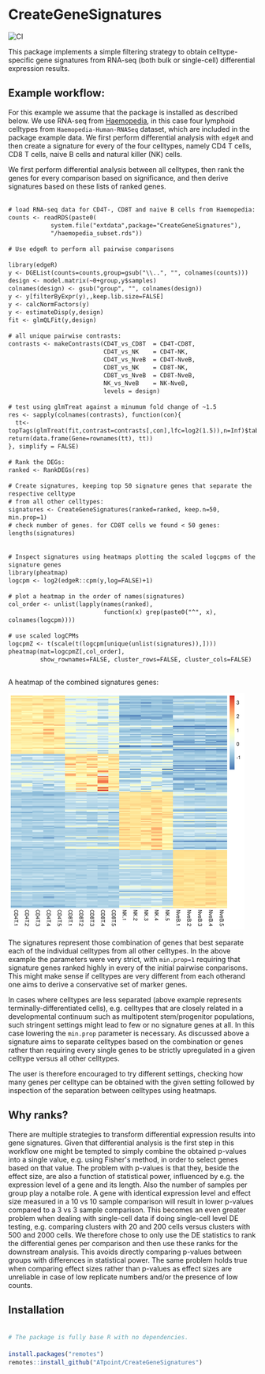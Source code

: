 # CreateGeneSignatures

![CI](https://github.com/ATpoint/CreateGeneSignatures/actions/workflows/ci.yml/badge.svg)

This package implements a simple filtering strategy to obtain celltype-specific gene signatures 
from RNA-seq (both bulk or single-cell) differential expression results.

## Example workflow:
For this example we assume that the package is installed as described below.
We use RNA-seq from [Haemopedia](https://www.haemosphere.org/datasets/show), in this case four lymphoid celltypes from `Haemopedia-Human-RNASeq` dataset,
which are included in the package example data. We first perform differential analysis with `edgeR` and then create a signature for every of the four celltypes,
namely CD4 T cells, CD8 T cells, naive B cells and natural killer (NK) cells.

We first perform differential analysis between all celltypes, then rank the genes for every comparison based on significance, and then derive signatures
based on these lists of ranked genes.

```{r}

# load RNA-seq data for CD4T-, CD8T and naive B cells from Haemopedia:
counts <- readRDS(paste0(
            system.file("extdata",package="CreateGeneSignatures"),
            "/haemopedia_subset.rds"))

# Use edgeR to perform all pairwise comparisons

library(edgeR)
y <- DGEList(counts=counts,group=gsub("\\..", "", colnames(counts)))
design <- model.matrix(~0+group,y$samples)
colnames(design) <- gsub("group", "", colnames(design))
y <- y[filterByExpr(y),,keep.lib.size=FALSE]
y <- calcNormFactors(y)
y <- estimateDisp(y,design)
fit <- glmQLFit(y,design)

# all unique pairwise contrasts:
contrasts <- makeContrasts(CD4T_vs_CD8T  = CD4T-CD8T,
                           CD4T_vs_NK    = CD4T-NK,
                           CD4T_vs_NveB  = CD4T-NveB,
                           CD8T_vs_NK    = CD8T-NK,
                           CD8T_vs_NveB  = CD8T-NveB,
                           NK_vs_NveB    = NK-NveB,
                           levels = design)
                           
# test using glmTreat against a minumum fold change of ~1.5                          
res <- sapply(colnames(contrasts), function(con){
  tt<-topTags(glmTreat(fit,contrast=contrasts[,con],lfc=log2(1.5)),n=Inf)$table
return(data.frame(Gene=rownames(tt), tt))
}, simplify = FALSE)

# Rank the DEGs:
ranked <- RankDEGs(res)

# Create signatures, keeping top 50 signature genes that separate the respective celltype
# from all other celltypes:
signatures <- CreateGeneSignatures(ranked=ranked, keep.n=50, min.prop=1)
# check number of genes. for CD8T cells we found < 50 genes:
lengths(signatures)


# Inspect signatures using heatmaps plotting the scaled logcpms of the signature genes
library(pheatmap)
logcpm <- log2(edgeR::cpm(y,log=FALSE)+1)

# plot a heatmap in the order of names(signatures)
col_order <- unlist(lapply(names(ranked), 
                           function(x) grep(paste0("^", x), colnames(logcpm))))
                           
# use scaled logCPMs                           
logcpmZ <- t(scale(t(logcpm[unique(unlist(signatures)),])))
pheatmap(mat=logcpmZ[,col_order],
         show_rownames=FALSE, cluster_rows=FALSE, cluster_cols=FALSE)
         
```

A heatmap of the combined signatures genes:

![heatmap](misc/heatmap.png)

The signatures represent those combination of genes that best separate each of the individual celltypes from all other celltypes. 
In the above example the parameters were very strict, with `min.prop=1` requiring that signature genes ranked highly in every of the initial pairwise conparisons.
This might make sense if celltypes are very different from each otherand one aims to derive a conservative set of marker genes.

In cases where celltypes are less separated (above example represents terminally-differentiated cells), e.g. celltypes that are closely related in
a developmental continuum such as multipotent stem/progenitor populations, such stringent settings might lead to few or no signature genes at all.
In this case lowering the `min.prop` parameter is necessary. As discussed above a signature aims to separate celltypes based on the combination or genes rather
than requiring every single genes to be strictly upregulated in a given celltype versus all other celltypes.

The user is therefore encouraged to try different settings, checking how many genes per celltype can be obtained with the given setting followed by inspection of the separation between celltypes using heatmaps.

## Why ranks?
There are multiple strategies to transform differential expression results into gene signatures. 
Given that differential analysis is the first step in this workflow one might be tempted to simply combine the obtained p-values into a single value, e.g.
using Fisher's method, in order to select genes based on that value. The problem with p-values is that they, beside the effect size, are also a function of statistical power, influenced by e.g. the expression level of a gene and its length. Also the number of samples per group play a notalbe role. 
A gene with identical expression level and effect size measured in a 10 vs 10 sample comparison will result in lower p-values compared to a 3 vs 3 sample comparison. This becomes an even greater problem when dealing with single-cell data if doing single-cell level DE testing, e.g. comparing clusters with 20 and 200 cells versus clusters with 500 and 2000 cells. We therefore chose to only use the DE statistics to rank the differential genes per comparison and then use these ranks for the downstream analysis. This avoids directly comparing p-values between groups with differences in statistical power. The same problem holds true when comparing effect sizes rather than p-values as effect sizes are unreliable in case of low replicate numbers and/or the presence of low counts.

## Installation

```r

# The package is fully base R with no dependencies.

install.packages("remotes")
remotes::install_github("ATpoint/CreateGeneSignatures")

```
